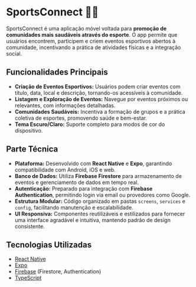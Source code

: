 # SportsConnect 🏌️‍♀️

SportsConnect é uma aplicação móvel voltada para **promoção de comunidades mais saudáveis através do esporte**. O app permite que usuários encontrem, participem e criem eventos esportivos abertos à comunidade, incentivando a prática de atividades físicas e a integração social.

## Funcionalidades Principais

- **Criação de Eventos Esportivos:** Usuários podem criar eventos com título, data, local e descrição, tornando-os acessíveis à comunidade.  
- **Listagem e Exploração de Eventos:** Navegue por eventos próximos ou relevantes, com informações detalhadas.  
- **Comunidades Saudáveis:** Incentiva a formação de grupos e a prática coletiva de esportes, promovendo saúde e bem-estar.  
- **Tema Escuro/Claro:** Suporte completo para modos de cor do dispositivo.

## Parte Técnica

- **Plataforma:** Desenvolvido com **React Native** e **Expo**, garantindo compatibilidade com Android, iOS e web.  
- **Banco de Dados:** Utiliza **Firebase Firestore** para armazenamento de eventos e gerenciamento de dados em tempo real.  
- **Autenticação:** Preparado para integração com **Firebase Authentication**, permitindo login via email ou provedores como Google.  
- **Estrutura Modular:** Código organizado em pastas `screens`, `services` e `config`, facilitando manutenção e escalabilidade.  
- **UI Responsiva:** Componentes reutilizáveis e estilizados para fornecer uma interface agradável e intuitiva, mantendo padrão de design consistente.

## Tecnologias Utilizadas

- [React Native](https://reactnative.dev/)  
- [Expo](https://expo.dev/)  
- [Firebase](https://firebase.google.com/) (Firestore, Authentication)  
- [TypeScript](https://www.typescriptlang.org/)
